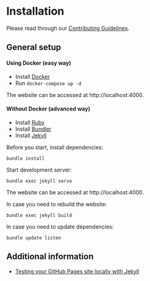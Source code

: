 # Installation

Please read through our [Contributing Guidelines](CONTRIBUTING.md).

## General setup

#### Using Docker (easy way)

- Install [Docker](https://www.docker.com)
- Run `docker-compose up -d`

The website can be accessed at http://localhost:4000.

#### Without Docker (advanced way)

- Install [Ruby](https://www.ruby-lang.org/en/documentation/installation/)
- Install [Bundler](https://bundler.io)
- Install [Jekyll](https://jekyllrb.com/docs/installation/)

Before you start, install dependencies:

```
bundle install
```

Start development server:

```
bundle exec jekyll serve
```

The website can be accessed at http://localhost:4000.

In case you need to rebuild the website:

```
bundle exec jekyll build
```

In case you need to update dependencies:

```
bundle update listen
```

## Additional information

- [Testing your GitHub Pages site locally with Jekyll](https://help.github.com/en/articles/testing-your-github-pages-site-locally-with-jekyll)
